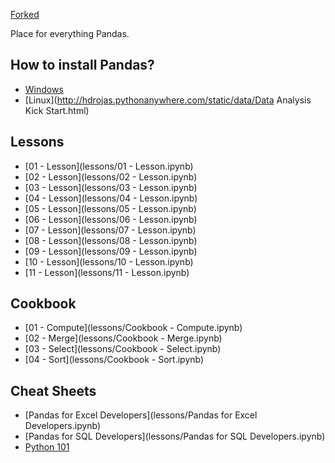 [Forked](https://bitbucket.org/hrojas/learn-pandas)

Place for everything Pandas.

How to install Pandas?
-------

* [Windows](http://www.youtube.com/watch?v=g4v9_K3Rq3Y)
* [Linux](http://hdrojas.pythonanywhere.com/static/data/Data Analysis Kick Start.html)

Lessons
-------

* [01 - Lesson](lessons/01 - Lesson.ipynb)
* [02 - Lesson](lessons/02 - Lesson.ipynb)
* [03 - Lesson](lessons/03 - Lesson.ipynb)
* [04 - Lesson](lessons/04 - Lesson.ipynb)
* [05 - Lesson](lessons/05 - Lesson.ipynb)
* [06 - Lesson](lessons/06 - Lesson.ipynb)
* [07 - Lesson](lessons/07 - Lesson.ipynb)
* [08 - Lesson](lessons/08 - Lesson.ipynb)
* [09 - Lesson](lessons/09 - Lesson.ipynb)
* [10 - Lesson](lessons/10 - Lesson.ipynb)
* [11 - Lesson](lessons/11 - Lesson.ipynb)

Cookbook
---------

* [01 - Compute](lessons/Cookbook - Compute.ipynb)
* [02 - Merge](lessons/Cookbook - Merge.ipynb)
* [03 - Select](lessons/Cookbook - Select.ipynb)
* [04 - Sort](lessons/Cookbook - Sort.ipynb)

Cheat Sheets
---------

* [Pandas for Excel Developers](lessons/Pandas for Excel Developers.ipynb)
* [Pandas for SQL Developers](lessons/Pandas for SQL Developers.ipynb)
* [Python 101](lessons/Python_101.ipynb)
